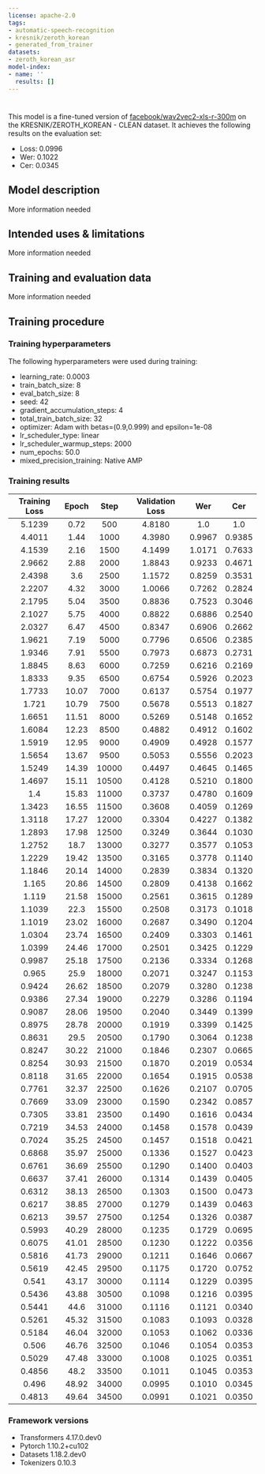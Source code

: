 ```yaml
---
license: apache-2.0
tags:
- automatic-speech-recognition
- kresnik/zeroth_korean
- generated_from_trainer
datasets:
- zeroth_korean_asr
model-index:
- name: ''
  results: []
---
```


<!-- This model card has been generated automatically according to the information the Trainer had access to. You
should probably proofread and complete it, then remove this comment. -->

# 

This model is a fine-tuned version of [facebook/wav2vec2-xls-r-300m](https://huggingface.co/facebook/wav2vec2-xls-r-300m) on the KRESNIK/ZEROTH_KOREAN - CLEAN dataset.
It achieves the following results on the evaluation set:
- Loss: 0.0996
- Wer: 0.1022
- Cer: 0.0345

## Model description

More information needed

## Intended uses & limitations

More information needed

## Training and evaluation data

More information needed

## Training procedure

### Training hyperparameters

The following hyperparameters were used during training:
- learning_rate: 0.0003
- train_batch_size: 8
- eval_batch_size: 8
- seed: 42
- gradient_accumulation_steps: 4
- total_train_batch_size: 32
- optimizer: Adam with betas=(0.9,0.999) and epsilon=1e-08
- lr_scheduler_type: linear
- lr_scheduler_warmup_steps: 2000
- num_epochs: 50.0
- mixed_precision_training: Native AMP

### Training results

| Training Loss | Epoch | Step  | Validation Loss | Wer    | Cer    |
|:-------------:|:-----:|:-----:|:---------------:|:------:|:------:|
| 5.1239        | 0.72  | 500   | 4.8180          | 1.0    | 1.0    |
| 4.4011        | 1.44  | 1000  | 4.3980          | 0.9967 | 0.9385 |
| 4.1539        | 2.16  | 1500  | 4.1499          | 1.0171 | 0.7633 |
| 2.9662        | 2.88  | 2000  | 1.8843          | 0.9233 | 0.4671 |
| 2.4398        | 3.6   | 2500  | 1.1572          | 0.8259 | 0.3531 |
| 2.2207        | 4.32  | 3000  | 1.0066          | 0.7262 | 0.2824 |
| 2.1795        | 5.04  | 3500  | 0.8836          | 0.7523 | 0.3046 |
| 2.1027        | 5.75  | 4000  | 0.8822          | 0.6886 | 0.2540 |
| 2.0327        | 6.47  | 4500  | 0.8347          | 0.6906 | 0.2662 |
| 1.9621        | 7.19  | 5000  | 0.7796          | 0.6506 | 0.2385 |
| 1.9346        | 7.91  | 5500  | 0.7973          | 0.6873 | 0.2731 |
| 1.8845        | 8.63  | 6000  | 0.7259          | 0.6216 | 0.2169 |
| 1.8333        | 9.35  | 6500  | 0.6754          | 0.5926 | 0.2023 |
| 1.7733        | 10.07 | 7000  | 0.6137          | 0.5754 | 0.1977 |
| 1.721         | 10.79 | 7500  | 0.5678          | 0.5513 | 0.1827 |
| 1.6651        | 11.51 | 8000  | 0.5269          | 0.5148 | 0.1652 |
| 1.6084        | 12.23 | 8500  | 0.4882          | 0.4912 | 0.1602 |
| 1.5919        | 12.95 | 9000  | 0.4909          | 0.4928 | 0.1577 |
| 1.5654        | 13.67 | 9500  | 0.5053          | 0.5556 | 0.2023 |
| 1.5249        | 14.39 | 10000 | 0.4497          | 0.4645 | 0.1465 |
| 1.4697        | 15.11 | 10500 | 0.4128          | 0.5210 | 0.1800 |
| 1.4           | 15.83 | 11000 | 0.3737          | 0.4780 | 0.1609 |
| 1.3423        | 16.55 | 11500 | 0.3608          | 0.4059 | 0.1269 |
| 1.3118        | 17.27 | 12000 | 0.3304          | 0.4227 | 0.1382 |
| 1.2893        | 17.98 | 12500 | 0.3249          | 0.3644 | 0.1030 |
| 1.2752        | 18.7  | 13000 | 0.3277          | 0.3577 | 0.1053 |
| 1.2229        | 19.42 | 13500 | 0.3165          | 0.3778 | 0.1140 |
| 1.1846        | 20.14 | 14000 | 0.2839          | 0.3834 | 0.1320 |
| 1.165         | 20.86 | 14500 | 0.2809          | 0.4138 | 0.1662 |
| 1.119         | 21.58 | 15000 | 0.2561          | 0.3615 | 0.1289 |
| 1.1039        | 22.3  | 15500 | 0.2508          | 0.3173 | 0.1018 |
| 1.1019        | 23.02 | 16000 | 0.2687          | 0.3490 | 0.1204 |
| 1.0304        | 23.74 | 16500 | 0.2409          | 0.3303 | 0.1461 |
| 1.0399        | 24.46 | 17000 | 0.2501          | 0.3425 | 0.1229 |
| 0.9987        | 25.18 | 17500 | 0.2136          | 0.3334 | 0.1268 |
| 0.965         | 25.9  | 18000 | 0.2071          | 0.3247 | 0.1153 |
| 0.9424        | 26.62 | 18500 | 0.2079          | 0.3280 | 0.1238 |
| 0.9386        | 27.34 | 19000 | 0.2279          | 0.3286 | 0.1194 |
| 0.9087        | 28.06 | 19500 | 0.2040          | 0.3449 | 0.1399 |
| 0.8975        | 28.78 | 20000 | 0.1919          | 0.3399 | 0.1425 |
| 0.8631        | 29.5  | 20500 | 0.1790          | 0.3064 | 0.1238 |
| 0.8247        | 30.22 | 21000 | 0.1846          | 0.2307 | 0.0665 |
| 0.8254        | 30.93 | 21500 | 0.1870          | 0.2019 | 0.0534 |
| 0.8118        | 31.65 | 22000 | 0.1654          | 0.1915 | 0.0538 |
| 0.7761        | 32.37 | 22500 | 0.1626          | 0.2107 | 0.0705 |
| 0.7669        | 33.09 | 23000 | 0.1590          | 0.2342 | 0.0857 |
| 0.7305        | 33.81 | 23500 | 0.1490          | 0.1616 | 0.0434 |
| 0.7219        | 34.53 | 24000 | 0.1458          | 0.1578 | 0.0439 |
| 0.7024        | 35.25 | 24500 | 0.1457          | 0.1518 | 0.0421 |
| 0.6868        | 35.97 | 25000 | 0.1336          | 0.1527 | 0.0423 |
| 0.6761        | 36.69 | 25500 | 0.1290          | 0.1400 | 0.0403 |
| 0.6637        | 37.41 | 26000 | 0.1314          | 0.1439 | 0.0405 |
| 0.6312        | 38.13 | 26500 | 0.1303          | 0.1500 | 0.0473 |
| 0.6217        | 38.85 | 27000 | 0.1279          | 0.1439 | 0.0463 |
| 0.6213        | 39.57 | 27500 | 0.1254          | 0.1326 | 0.0387 |
| 0.5993        | 40.29 | 28000 | 0.1235          | 0.1729 | 0.0695 |
| 0.6075        | 41.01 | 28500 | 0.1230          | 0.1222 | 0.0356 |
| 0.5816        | 41.73 | 29000 | 0.1211          | 0.1646 | 0.0667 |
| 0.5619        | 42.45 | 29500 | 0.1175          | 0.1720 | 0.0752 |
| 0.541         | 43.17 | 30000 | 0.1114          | 0.1229 | 0.0395 |
| 0.5436        | 43.88 | 30500 | 0.1098          | 0.1216 | 0.0395 |
| 0.5441        | 44.6  | 31000 | 0.1116          | 0.1121 | 0.0340 |
| 0.5261        | 45.32 | 31500 | 0.1083          | 0.1093 | 0.0328 |
| 0.5184        | 46.04 | 32000 | 0.1053          | 0.1062 | 0.0336 |
| 0.506         | 46.76 | 32500 | 0.1046          | 0.1054 | 0.0353 |
| 0.5029        | 47.48 | 33000 | 0.1008          | 0.1025 | 0.0351 |
| 0.4856        | 48.2  | 33500 | 0.1011          | 0.1045 | 0.0353 |
| 0.496         | 48.92 | 34000 | 0.0995          | 0.1010 | 0.0345 |
| 0.4813        | 49.64 | 34500 | 0.0991          | 0.1021 | 0.0350 |


### Framework versions

- Transformers 4.17.0.dev0
- Pytorch 1.10.2+cu102
- Datasets 1.18.2.dev0
- Tokenizers 0.10.3
